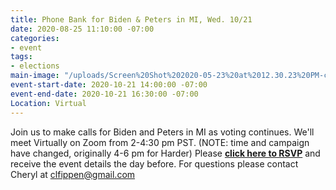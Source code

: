 ```yaml
---
title: Phone Bank for Biden & Peters in MI, Wed. 10/21
date: 2020-08-25 11:10:00 -07:00
categories:
- event
tags:
- elections
main-image: "/uploads/Screen%20Shot%202020-05-23%20at%2012.30.23%20PM-c4f6be.png"
event-start-date: 2020-10-21 14:00:00 -07:00
event-end-date: 2020-10-21 16:30:00 -07:00
Location: Virtual
---
```


Join us to make calls for Biden and Peters in MI as voting continues.  We'll meet Virtually on Zoom from 2-4:30 pm PST. (NOTE: time and campaign have changed, originally 4-6 pm for Harder)
Please [**click here to RSVP**](https://docs.google.com/forms/d/e/1FAIpQLSdbvW9-Uz5bqC8N669u41-uTTtc6fbIyIHcnhFr5x5pyxcOJA/viewform) and receive the event details the day before.  For questions please contact Cheryl at clfippen@gmail.com